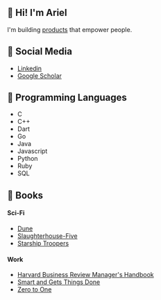 ## 👋 Hi! I'm Ariel

I'm building [products](https://zxbase.com) that empower people.

## 👥 Social Media
- [Linkedin](https://www.linkedin.com/in/tubaltsev/)
- [Google Scholar](https://scholar.google.com/citations?user=8ZPSeg4AAAAJ)

## 💖 Programming Languages
- C
- C++
- Dart
- Go
- Java
- Javascript
- Python
- Ruby
- SQL

## 🌈 Books
#### Sci-Fi
- [Dune](https://en.wikipedia.org/wiki/Dune_(franchise))
- [Slaughterhouse-Five](https://en.wikipedia.org/wiki/Slaughterhouse-Five)
- [Starship Troopers](https://en.wikipedia.org/wiki/Starship_Troopers)

#### Work
- [Harvard Business Review Manager's Handbook](https://www.amazon.com/Harvard-Business-Review-Managers-Handbook-ebook/dp/B01I8S1LV2)
- [Smart and Gets Things Done](https://www.amazon.com/Smart-Gets-Things-Done-Technical/dp/1590598385)
- [Zero to One](https://en.wikipedia.org/wiki/Zero_to_One)
